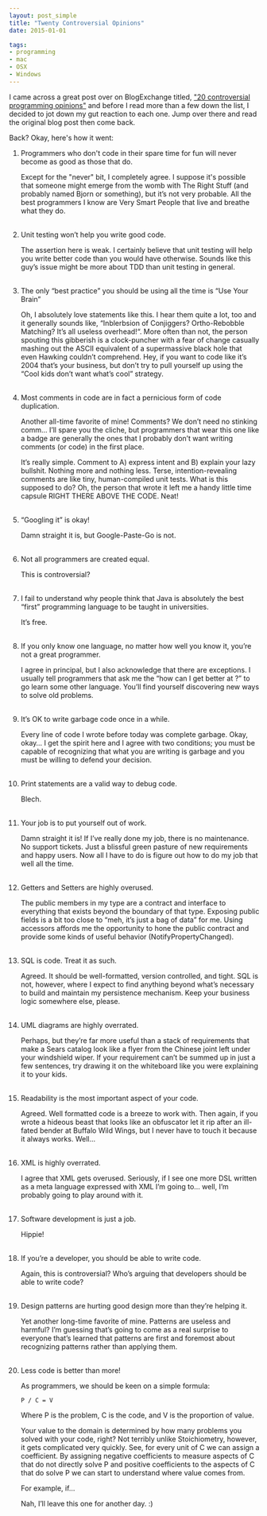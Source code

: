 ```yaml
---
layout: post_simple
title: "Twenty Controversial Opinions"
date: 2015-01-01

tags:
- programming
- mac
- OSX
- Windows
---
```


I came across a great post over on BlogExchange titled, ["20 controversial programming opinions"](http://programmers.blogoverflow.com/2012/08/20-controversial-programming-opinions/) and before I read more than a few down the list, I decided to jot down my gut reaction to each one. Jump over there and read the original blog post then come back.

Back? Okay, here's how it went:

1. Programmers who don't code in their spare time for fun will never become as good as those that do.

    Except for the "never" bit, I completely agree. I suppose it's possible that someone might emerge from the womb with The Right Stuff (and probably named Bjorn or something), but it’s not very probable. All the best programmers I know are Very Smart People that live and breathe what they do.
<br /><br />
2. Unit testing won’t help you write good code.

    The assertion here is weak. I certainly believe that unit testing will help you write better code than you would have otherwise. Sounds like this guy’s issue might be more about TDD than unit testing in general.
<br /><br />
3. The only “best practice” you should be using all the time is “Use Your Brain”

    Oh, I absolutely love statements like this. I hear them quite a lot, too and it generally sounds like, “Inblerbsion of Conjiggers? Ortho-Rebobble Matching? It’s all useless overhead!“. More often than not, the person spouting this gibberish is a clock-puncher with a fear of change casually mashing out the ASCII equivalent of a supermassive black hole that even Hawking couldn’t comprehend. Hey, if you want to code like it’s 2004 that’s your business, but don’t try to pull yourself up using the “Cool kids don’t want what’s cool” strategy.
<br /><br />
4. Most comments in code are in fact a pernicious form of code duplication.

    Another all-time favorite of mine! Comments? We don’t need no stinking comm… I’ll spare you the cliche, but programmers that wear this one like a badge are generally the ones that I probably don’t want writing comments (or code) in the first place.

    It’s really simple. Comment to A) express intent and B) explain your lazy bullshit. Nothing more and nothing less. Terse, intention-revealing comments are like tiny, human-compiled unit tests. What is this supposed to do? Oh, the person that wrote it left me a handy little time capsule RIGHT THERE ABOVE THE CODE. Neat!
<br /><br />
5. “Googling it” is okay!

    Damn straight it is, but Google-Paste-Go is not.
<br /><br />
6. Not all programmers are created equal.

    This is controversial?
<br /><br />
7. I fail to understand why people think that Java is absolutely the best “first” programming language to be taught in universities.

    It’s free.
<br /><br />
8. If you only know one language, no matter how well you know it, you’re not a great programmer.

    I agree in principal, but I also acknowledge that there are exceptions. I usually tell programmers that ask me the “how can I get better at <insert language>?” to go learn some other language. You’ll find yourself discovering new ways to solve old problems.
<br /><br />
9. It’s OK to write garbage code once in a while.

    Every line of code I wrote before today was complete garbage. Okay, okay… I get the spirit here and I agree with two conditions; you must be capable of recognizing that what you are writing is garbage and you must be willing to defend your decision.
<br /><br />
10. Print statements are a valid way to debug code.

    Blech.
<br /><br />
11. Your job is to put yourself out of work.

    Damn straight it is! If I’ve really done my job, there is no maintenance. No support tickets. Just a blissful green pasture of new requirements and happy users. Now all I have to do is figure out how to do my job that well all the time.
<br /><br />
12. Getters and Setters are highly overused.

    The public members in my type are a contract and interface to everything that exists beyond the boundary of that type. Exposing public fields is a bit too close to “meh, it’s just a bag of data” for me. Using accessors affords me the opportunity to hone the public contract and provide some kinds of useful behavior (NotifyPropertyChanged).
<br /><br />
13. SQL is code. Treat it as such.

    Agreed. It should be well-formatted, version controlled, and tight. SQL is not, however, where I expect to find anything beyond what’s necessary to build and maintain my persistence mechanism. Keep your business logic somewhere else, please.
<br /><br />
14. UML diagrams are highly overrated.

    Perhaps, but they’re far more useful than a stack of requirements that make a Sears catalog look like a flyer from the Chinese joint left under your windshield wiper. If your requirement can’t be summed up in just a few sentences, try drawing it on the whiteboard like you were explaining it to your kids.
<br /><br />
15. Readability is the most important aspect of your code.

    Agreed. Well formatted code is a breeze to work with. Then again, if you wrote a hideous beast that looks like an obfuscator let it rip after an ill-fated bender at Buffalo Wild Wings, but I never have to touch it because it always works. Well…
<br /><br />
16. XML is highly overrated.

    I agree that XML gets overused. Seriously, if I see one more DSL written as a meta language expressed with XML I’m going to… well, I’m probably going to play around with it.
<br /><br />
17. Software development is just a job.

    Hippie!
<br /><br />
18. If you’re a developer, you should be able to write code.

    Again, this is controversial? Who’s arguing that developers should be able to write code?
<br /><br />
19. Design patterns are hurting good design more than they’re helping it.

    Yet another long-time favorite of mine. Patterns are useless and harmful? I’m guessing that’s going to come as a real surprise to everyone that’s learned that patterns are first and foremost about recognizing patterns rather than applying them.
<br /><br />
20. Less code is better than more!

    As programmers, we should be keen on a simple formula:

        P / C = V

    Where P is the problem, C is the code, and V is the proportion of value.

    Your value to the domain is determined by how many problems you solved with your code, right? Not terribly unlike Stoichiometry, however, it gets complicated very quickly. See, for every unit of C we can assign a coefficient. By assigning negative coefficients to measure aspects of C that do not directly solve P and positive coefficients to the aspects of C that do solve P we can start to understand where value comes from.

    For example, if…

    Nah, I’ll leave this one for another day. :)
